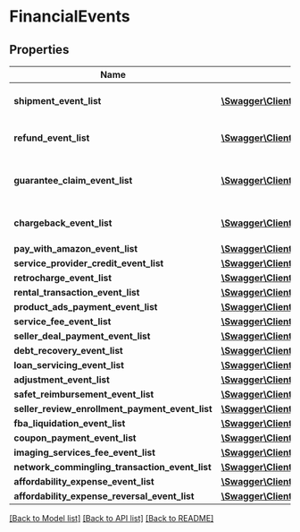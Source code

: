 # FinancialEvents

## Properties
Name | Type | Description | Notes
------------ | ------------- | ------------- | -------------
**shipment_event_list** | [**\Swagger\Client\Model\ShipmentEventList**](ShipmentEventList.md) | A list of shipment events. | [optional] 
**refund_event_list** | [**\Swagger\Client\Model\ShipmentEventList**](ShipmentEventList.md) | A list of refund events. | [optional] 
**guarantee_claim_event_list** | [**\Swagger\Client\Model\ShipmentEventList**](ShipmentEventList.md) | A list of guarantee claim events. | [optional] 
**chargeback_event_list** | [**\Swagger\Client\Model\ShipmentEventList**](ShipmentEventList.md) | A list of chargeback events. | [optional] 
**pay_with_amazon_event_list** | [**\Swagger\Client\Model\PayWithAmazonEventList**](PayWithAmazonEventList.md) |  | [optional] 
**service_provider_credit_event_list** | [**\Swagger\Client\Model\SolutionProviderCreditEventList**](SolutionProviderCreditEventList.md) |  | [optional] 
**retrocharge_event_list** | [**\Swagger\Client\Model\RetrochargeEventList**](RetrochargeEventList.md) |  | [optional] 
**rental_transaction_event_list** | [**\Swagger\Client\Model\RentalTransactionEventList**](RentalTransactionEventList.md) |  | [optional] 
**product_ads_payment_event_list** | [**\Swagger\Client\Model\ProductAdsPaymentEventList**](ProductAdsPaymentEventList.md) |  | [optional] 
**service_fee_event_list** | [**\Swagger\Client\Model\ServiceFeeEventList**](ServiceFeeEventList.md) |  | [optional] 
**seller_deal_payment_event_list** | [**\Swagger\Client\Model\SellerDealPaymentEventList**](SellerDealPaymentEventList.md) |  | [optional] 
**debt_recovery_event_list** | [**\Swagger\Client\Model\DebtRecoveryEventList**](DebtRecoveryEventList.md) |  | [optional] 
**loan_servicing_event_list** | [**\Swagger\Client\Model\LoanServicingEventList**](LoanServicingEventList.md) |  | [optional] 
**adjustment_event_list** | [**\Swagger\Client\Model\AdjustmentEventList**](AdjustmentEventList.md) |  | [optional] 
**safet_reimbursement_event_list** | [**\Swagger\Client\Model\SAFETReimbursementEventList**](SAFETReimbursementEventList.md) |  | [optional] 
**seller_review_enrollment_payment_event_list** | [**\Swagger\Client\Model\SellerReviewEnrollmentPaymentEventList**](SellerReviewEnrollmentPaymentEventList.md) |  | [optional] 
**fba_liquidation_event_list** | [**\Swagger\Client\Model\FBALiquidationEventList**](FBALiquidationEventList.md) |  | [optional] 
**coupon_payment_event_list** | [**\Swagger\Client\Model\CouponPaymentEventList**](CouponPaymentEventList.md) |  | [optional] 
**imaging_services_fee_event_list** | [**\Swagger\Client\Model\ImagingServicesFeeEventList**](ImagingServicesFeeEventList.md) |  | [optional] 
**network_commingling_transaction_event_list** | [**\Swagger\Client\Model\NetworkComminglingTransactionEventList**](NetworkComminglingTransactionEventList.md) |  | [optional] 
**affordability_expense_event_list** | [**\Swagger\Client\Model\AffordabilityExpenseEventList**](AffordabilityExpenseEventList.md) |  | [optional] 
**affordability_expense_reversal_event_list** | [**\Swagger\Client\Model\AffordabilityExpenseEventList**](AffordabilityExpenseEventList.md) |  | [optional] 

[[Back to Model list]](../README.md#documentation-for-models) [[Back to API list]](../README.md#documentation-for-api-endpoints) [[Back to README]](../README.md)


